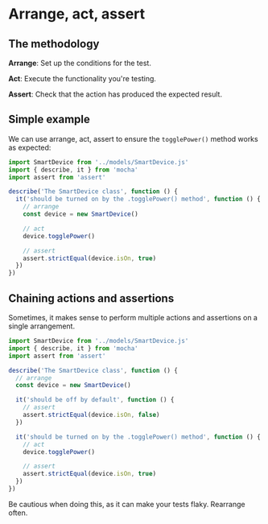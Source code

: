 # Arrange, act, assert

<Vimeo id="933686050" />

## The methodology

**Arrange**: Set up the conditions for the test.

**Act**: Execute the functionality you're testing.

**Assert**: Check that the action has produced the expected result.

## Simple example

We can use arrange, act, assert to ensure the `togglePower()` method works as
expected:

```js
import SmartDevice from '../models/SmartDevice.js'
import { describe, it } from 'mocha'
import assert from 'assert'

describe('The SmartDevice class', function () {
  it('should be turned on by the .togglePower() method', function () {
    // arrange
    const device = new SmartDevice()

    // act
    device.togglePower()

    // assert
    assert.strictEqual(device.isOn, true)
  })
})
```

## Chaining actions and assertions

Sometimes, it makes sense to perform multiple actions and assertions on a single
arrangement.

```js
import SmartDevice from '../models/SmartDevice.js'
import { describe, it } from 'mocha'
import assert from 'assert'

describe('The SmartDevice class', function () {
  // arrange
  const device = new SmartDevice()

  it('should be off by default', function () {
    // assert
    assert.strictEqual(device.isOn, false)
  })

  it('should be turned on by the .togglePower() method', function () {
    // act
    device.togglePower()

    // assert
    assert.strictEqual(device.isOn, true)
  })
})
```

Be cautious when doing this, as it can make your tests flaky. Rearrange often.
